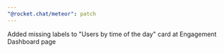 ```yaml
---
"@rocket.chat/meteor": patch
---
```


Added missing labels to "Users by time of the day" card at Engagement Dashboard page
